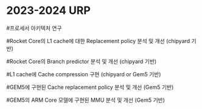 # 2023-2024 URP  

#프로세서 아키텍처 연구

#Rocket Core의 L1 cache에 대한 Replacement policy 분석 및 개선 (chipyard 기반)

#Rocket Core의 Branch predictor 분석 및 개선 (chipyard 기반)

#L1 cache에 Cache compression 구현 (chipyard or Gem5 기반)

#GEM5에 구현된 Cache replacement policy 분석 및 개선 (Gem5 기반)

#GEM5의 ARM Core 모델에 구현된 MMU 분석 및 개선 (Gem5 기반)
